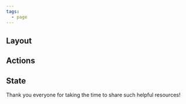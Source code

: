 ```yaml
---
tags:
  - page
---
```


## Layout

## Actions

## State

Thank you everyone for taking the time to share such helpful resources! 